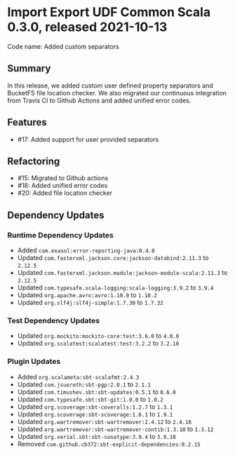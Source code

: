 # Import Export UDF Common Scala 0.3.0, released 2021-10-13

Code name: Added custom separators

## Summary

In this release, we added custom user defined property separators and BucketFS file location checker. We also migrated our continuous integration from Travis CI to Github Actions and added unified error codes.

## Features

* #17: Added support for user provided separators

## Refactoring

* #15: Migrated to Github actions
* #18: Added unified error codes
* #20: Added file location checker

## Dependency Updates

### Runtime Dependency Updates

* Added `com.exasol:error-reporting-java:0.4.0`
* Updated `com.fasterxml.jackson.core:jackson-databind:2.11.3` to `2.12.5`
* Updated `com.fasterxml.jackson.module:jackson-module-scala:2.11.3` to `2.12.5`
* Updated `com.typesafe.scala-logging:scala-logging:3.9.2` to `3.9.4`
* Updated `org.apache.avro:avro:1.10.0` to `1.10.2`
* Updated `org.slf4j:slf4j-simple:1.7.30` to `1.7.32`

### Test Dependency Updates

* Updated `org.mockito:mockito-core:test:3.6.0` to `4.0.0`
* Updated `org.scalatest:scalatest:test:3.2.2` to `3.2.10`

### Plugin Updates

* Added `org.scalameta:sbt-scalafmt:2.4.3`
* Updated `com.jsuereth:sbt-pgp:2.0.1` to `2.1.1`
* Updated `com.timushev.sbt:sbt-updates:0.5.1` to `0.6.0`
* Updated `com.typesafe.sbt:sbt-git:1.0.0` to `1.0.2`
* Updated `org.scoverage:sbt-coveralls:1.2.7` to `1.3.1`
* Updated `org.scoverage:sbt-scoverage:1.6.1` to `1.9.1`
* Updated `org.wartremover:sbt-wartremover:2.4.12` to `2.4.16`
* Updated `org.wartremover:sbt-wartremover-contib:1.3.10` to `1.3.12`
* Updated `org.xerial.sbt:sbt-sonatype:3.9.4` to `3.9.10`
* Removed `com.github.cb372:sbt-explicit-dependencies:0.2.15`
